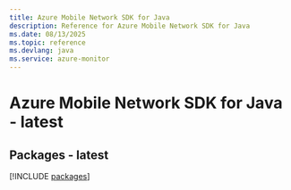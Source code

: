 ```yaml
---
title: Azure Mobile Network SDK for Java
description: Reference for Azure Mobile Network SDK for Java
ms.date: 08/13/2025
ms.topic: reference
ms.devlang: java
ms.service: azure-monitor
---
```

# Azure Mobile Network SDK for Java - latest
## Packages - latest
[!INCLUDE [packages](mobile-network-index.md)]